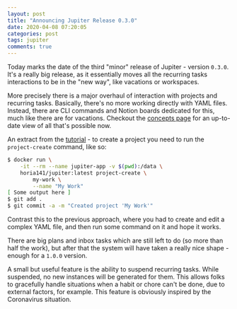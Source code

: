 ```yaml
---
layout: post
title: "Announcing Jupiter Release 0.3.0"
date: 2020-04-08 07:20:05
categories: post
tags: jupiter
comments: true
---
```

Today marks the date of the third "minor" release of Jupiter - version `0.3.0`. It's a really big release, as it
essentially moves all the recurring tasks interactions to be in the "new way", like vacations or workspaces.

More precisely there is a major overhaul of interaction with projects and recurring tasks. Basically, there's no
more working directly with YAML files. Instead, there are CLI commands and Notion boards dedicated for this, much
like there are for vacations. Checkout the [concepts page](https://jupiter-goals.readthedocs.io/en/stable/concepts)
for an up-to-date view of all that's possible now.

An extract from the [tutorial](https://jupiter-goals.readthedocs.io/en/stable/tutorial/) - to create a project you
need to run the `project-create` command, like so:

```bash
$ docker run \
    -it --rm --name jupiter-app -v $(pwd):/data \
    horia141/jupiter:latest project-create \
        my-work \
        --name "My Work"
[ Some output here ]
$ git add .
$ git commit -a -m "Created project 'My Work'"
```

Contrast this to the previous approach, where you had to create and edit a complex YAML file, and then run
some command on it and hope it works.

There are big plans and inbox tasks which are still left to do (so more than half the work), but after that the
system will have taken a really nice shape - enough for a `1.0.0` version.

A small but useful feature is the ability to suspend recurring tasks. While suspended, no new instances will be
generated for them. This allows folks to gracefully handle situations when a habit or chore can't be done, due to
external factors, for example. This feature is obviously inspired by the Coronavirus situation.
